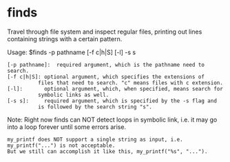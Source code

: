 finds
=====

Travel through file system and inspect regular files, printing out lines containing 
strings with a certain pattern.

Usage:	$finds -p pathname [-f c|h|S] [-l] -s s
	
	[-p pathname]:	required argument, which is the pathname need to search.
	[-f c|h|S]:	optional argument, which specifies the extensions of 
			  files that need to search. "c" means files with c extension.
	[-l]:		optional argument, which, when specified, means search for 
			  symbolic links as well.
	[-s s]:		required argument, which is specified by the -s flag and 
			  is followed by the search string "s".
			  

Note:
    Right now finds can NOT detect loops in symbolic link, i.e. it may go into a loop forever until some errors arise.
    
    my_printf does NOT support a single string as input, i.e. my_printf("...") is not acceptable.
    But we still can accomplish it like this, my_printf("%s", "...").
